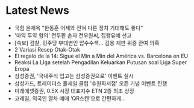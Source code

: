 # Latest News
-  국힘 윤재옥 "한동훈 어제와 전혀 다른 정치 기대해도 좋다"
-  '마약 투약 혐의' 전두환 손자 전우원씨, 집행유예 선고
-  [속보] 검찰, 민주당 부대변인 압수수색… 김용 재판 위증 관여 의혹
-  2 Variasi Resep Otak-Otak
-  El regalo de la 14: Sigue el Min a Min del América vs. Barcelona en EU
-  Reaksi La LIga setelah Pengadilan Keluarkan Putusan soal Liga Super Eropa
-  삼성증권, '국내주식 입고는 삼성증권으로' 이벤트 실시
-  삼성카드, 트레이더스 홀세일 클럽 '수원화서점' 오픈 기념 이벤트 진행
-  미래에셋증권, 0.5X 시장 대표지수 ETN 2종 최초 상장
-  코레일, 외국인 열차 예매 ‘QR스캔’으로 간편하게...
